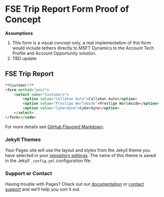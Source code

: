 # FSE Trip Report Form Proof of Concept

**Assumptions**

1. This form is a visual concept only, a real implementation of this form would include tethers directly to MSFT Dynamics to the Account Tech Profile  and Account Opportunity solution.
2. TBD update

## FSE Trip Report

```markdown
**Customer:**
<form method="post">
	<select name="Customers">
		<option value="Callahan Auto">Callahan Auto</option>
		<option value="Prestige Worldwide">Prestige Worldwide</option>
		<option value="Cyberdyne">Cyberdyne</option>
	</select>
</form></code>
```

For more details see [GitHub Flavored Markdown](https://guides.github.com/features/mastering-markdown/).

### Jekyll Themes

Your Pages site will use the layout and styles from the Jekyll theme you have selected in your [repository settings](https://github.com/miudiciani/FSETripReport/settings). The name of this theme is saved in the Jekyll `_config.yml` configuration file.

### Support or Contact

Having trouble with Pages? Check out our [documentation](https://docs.github.com/categories/github-pages-basics/) or [contact support](https://github.com/contact) and we’ll help you sort it out.
